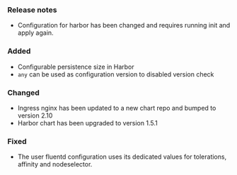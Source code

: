 ### Release notes

- Configuration for harbor has been changed and requires running init and apply again.

### Added

- Configurable persistence size in Harbor
- `any` can be used as configuration version to disabled version check

### Changed

- Ingress nginx has been updated to a new chart repo and bumped to version 2.10
- Harbor chart has been upgraded to version 1.5.1

### Fixed

- The user fluentd configuration uses its dedicated values for tolerations, affinity and nodeselector.
